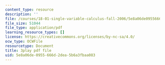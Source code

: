 ```yaml
---
content_type: resource
description: ''
file: /courses/18-01-single-variable-calculus-fall-2006/5e8a06de0955666d2dea5b6a3fbaa083_5q_3FDOkVRQ.pdf
file_size: 51044
file_type: application/pdf
learning_resource_types: []
license: https://creativecommons.org/licenses/by-nc-sa/4.0/
ocw_type: OCWFile
resourcetype: Document
title: 3play pdf file
uid: 5e8a06de-0955-666d-2dea-5b6a3fbaa083
---
```

